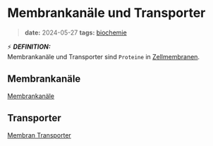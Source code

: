# Membrankanäle und Transporter
> **date:** 2024-05-27
> **tags:** [biochemie](../3_tags/biochemie.md)

:zap: ***DEFINITION:***  
Membrankanäle und Transporter sind `Proteine` in [Zellmembranen](Membran.md).

## Membrankanäle
[Membrankanäle](Membrankanäle.md)

## Transporter
[Membran Transporter](Membran_Transporter.md)
